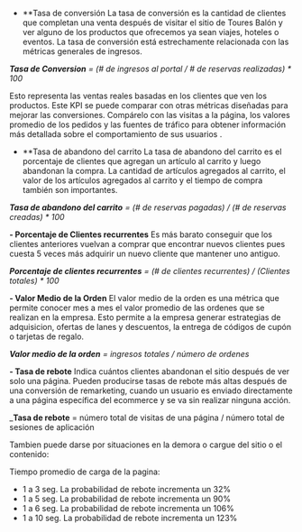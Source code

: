 
- **Tasa de conversión
La tasa de conversión es la cantidad de clientes que completan una venta después de visitar el sitio de Toures Balón y ver alguno de los productos que ofrecemos ya sean viajes, hoteles o eventos. La tasa de conversión está estrechamente relacionada con las métricas generales de ingresos.

_**Tasa de Conversion** = (# de ingresos al portal / # de reservas realizadas) * 100_

Esto representa las ventas reales basadas en los clientes que ven los productos. Este KPI se puede comparar con otras métricas diseñadas para mejorar las conversiones. Compárelo con las visitas a la página, los valores promedio de los pedidos y las fuentes de tráfico para obtener información más detallada sobre el comportamiento de sus usuarios .

- **Tasa de abandono del carrito
La tasa de abandono del carrito es el porcentaje de clientes que agregan un artículo al carrito y luego abandonan la compra. La cantidad de artículos agregados al carrito, el valor de los artículos agregados al carrito y el tiempo de compra también son importantes.

_**Tasa de abandono del carrito** = (# de reservas pagadas) / (# de reservas creadas) * 100_

**- Porcentaje de Clientes recurrentes**
Es más barato conseguir que los clientes anteriores vuelvan a comprar que encontrar nuevos clientes pues cuesta 5 veces más adquirir un nuevo cliente que mantener uno antiguo.

_**Porcentaje de clientes recurrentes** = (# de clientes recurrentes) / (Clientes totales) * 100_

**- Valor Medio de la Orden**
El valor medio de la orden es una métrica que permite conocer mes a mes el valor promedio de las ordenes que se realizan en la empresa. Esto permite a la empresa generar estrategias de adquisicion, ofertas de lanes y descuentos, la entrega de códigos de cupón o tarjetas de regalo.

_**Valor medio de la orden** = ingresos totales  / número de ordenes_


**- Tasa de rebote**
Indica cuántos clientes abandonan el sitio después de ver solo una página. Pueden producirse tasas de rebote más altas después de una conversión de remarketing, cuando un usuario es enviado directamente a una página específica del ecommerce y se va sin realizar ninguna acción.
 
_**Tasa de rebote** = número total de visitas de una página / número total de sesiones de aplicación

Tambien puede darse por situaciones en la demora o cargue del sitio o el contenido:

Tiempo promedio de carga de la pagina:

- 1 a 3 seg. La probabilidad de rebote incrementa un 32%
- 1 a 5 seg. La probabilidad de rebote incrementa un 90%
- 1 a 6 seg. La probabilidad de rebote incrementa un 106%
- 1 a 10 seg. La probabilidad de rebote incrementa un 123%

